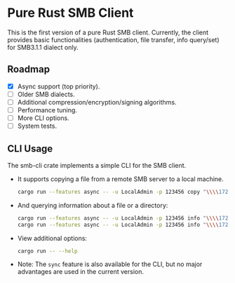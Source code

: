 # Pure Rust SMB Client
This is the first version of a pure Rust SMB client. Currently, the client provides basic functionalities (authentication, file transfer, info query/set) for SMB3.1.1 dialect only.

## Roadmap
- [x] Async support (top priority).
- [ ] Older SMB dialects.
- [ ] Additional compression/encryption/signing algorithms.
- [ ] Performance tuning.
- [ ] More CLI options.
- [ ] System tests.

## CLI Usage
The smb-cli crate implements a simple CLI for the SMB client.
- It supports copying a file from a remote SMB server to a local machine.
    ```sh
    cargo run --features async -- -u LocalAdmin -p 123456 copy "\\\\172.16.204.149\MyShare\ntoskrnl.exe" ./test.exe
    ```
- And querying information about a file or a directory:
    ```sh
    cargo run --features async -- -u LocalAdmin -p 123456 info "\\\\172.16.204.149\MyShare\ntoskrnl.exe"  # file
    cargo run --features async -- -u LocalAdmin -p 123456 info "\\\\172.16.204.149\MyShare"  # directory
    ```
- View additional options:
    ```sh
    cargo run -- --help
    ```
- Note: The `sync` feature is also available for the CLI, but no major advantages are used in the current version.